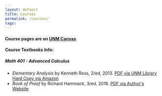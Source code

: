 ```yaml
---
layout: default
title: Courses
permalink: /courses/
tags: 
---
```


#### Course pages are on [UNM Canvas](https://canvas.unm.edu/)

#### Course Textbooks Info:

##### Math 401 - Advanced Calculus
- *Elementary Analysis* by Kenneth Ross, 2/ed, 2013. [PDF via UNM Library](https://link-springer-com.libproxy.unm.edu/book/10.1007/978-1-4614-6271-2) [Hard Copy via Amazon](https://amzn.to/3sP9JRl)
- *Book of Proof* by Richard Hammack, 3/ed, 2018. [PDF via Author's Website](https://www.people.vcu.edu/~rhammack/BookOfProof/)
